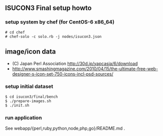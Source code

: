 ## ISUCON3 Final setup howto

### setup system by chef (for CentOS-6 x86_64)

    # cd chef
    # chef-solo -c solo.rb -j nodes/isucon3.json

## image/icon data

* (C) Japan Perl Association http://30d.jp/yapcasia/6/download
* http://www.smashingmagazine.com/2010/04/15/the-ultimate-free-web-designer-s-icon-set-750-icons-incl-psd-sources/

### setup initial dataset

    $ cd isucon3/final/bench
    $ ./prepare-images.sh
    $ ./init.sh

### run application

See webapp/{perl,ruby,python,node,php,go}/README.md .
